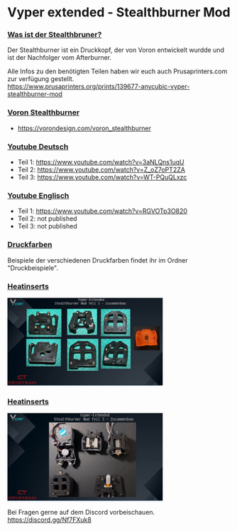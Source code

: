 # Vyper extended - Stealthburner Mod

### <u>Was ist der Stealthbruner?</u> 
  
Der Stealthburner ist ein Druckkopf, der von Voron entwickelt wurdde und ist der Nachfolger vom Afterburner.  
  
Alle Infos zu den benötigten Teilen haben wir euch auch Prusaprinters.com zur verfügung gestellt.  
https://www.prusaprinters.org/prints/139677-anycubic-vyper-stealthburner-mod  
  
  
### <u>Voron Stealthburner</u>  
- https://vorondesign.com/voron_stealthburner

### <u>Youtube Deutsch</u>
- Teil 1: https://www.youtube.com/watch?v=3aNLQns1uqU
- Teil 2: https://www.youtube.com/watch?v=Z_oZ7oPT2ZA
- Teil 3: https://www.youtube.com/watch?v=WT-PQuQLxzc

### <u>Youtube Englisch</u>
- Teil 1: https://www.youtube.com/watch?v=RGVOTp3O820
- Teil 2: not published
- Teil 3: not published

### <u>Druckfarben</u>  
  
Beispiele der verschiedenen Druckfarben findet ihr im Ordner "Druckbeispiele".  

### <u>Heatinserts</u>

<p align="left">
  <img src="./bilder/heatinserts.png" width="350" title="Heatinserts">
</p>  
  
  
### <u>Heatinserts</u>  
  
  <p align="left">
  <img src="./bilder/Stealthbruner_Teile.png" width="350" title="Heatinserts">
</p>
  
  
Bei Fragen gerne auf dem Discord vorbeischauen.  
https://discord.gg/Nf7FXuk8
